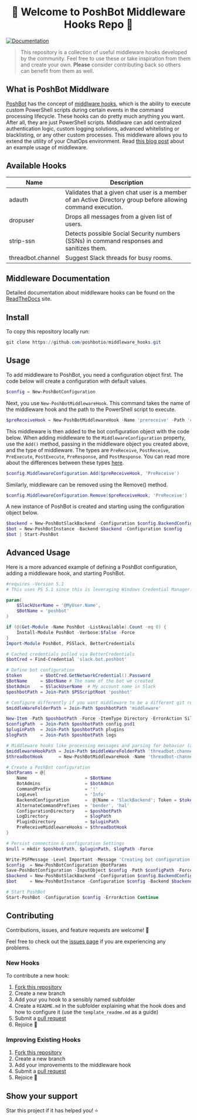 <h1 align="center">👋 Welcome to PoshBot Middleware Hooks Repo 👋</h1>
<p>
  <a href="https://poshbot.readthedocs.io/en/latest/guides/middleware/">
    <img alt="Documentation" src="https://img.shields.io/badge/documentation-yes-brightgreen.svg" target="_blank" />
  </a>
</p>

> This repository is a collection of useful middleware hooks developed by the community.
> Feel free to use these or take inspiration from them and create your own. **Please** consider contributing back so others can benefit from them as well.

## What is PoshBot Middlware

[PoshBot](https://github.com/poshbotio/PoshBot) has the concept of [middlware hooks](http://docs.poshbot.io/en/latest/guides/middleware/#middleware-hooks), which is the ability to execute custom PowerShell scripts during certain events in the command processing lifecycle.
These hooks can do pretty much anything you want.
After all, they are just PowerShell scripts.
Middlware can add centralized authentication logic, custom logging solutions, advanced whitelisting or blacklisting, or any other custom processes.
This middleware allows you to extend the utility of your ChatOps environment.
Read [this blog post](https://devblackops.io/poshbot-middleware-for-ratelimiting/) about an example usage of middleware.

## Available Hooks

| Name | Description |
|------|-------------|
| adauth | Validates that a given chat user is a member of an Active Directory group before allowing command execution.
| dropuser | Drops all messages from a given list of users.
| strip-ssn | Detects possible Social Security numbers (SSNs) in command responses and sanitizes them.
| threadbot.channel | Suggest Slack threads for busy rooms.

## Middleware Documentation

Detailed documentation about middleware hooks can be found on the [ReadTheDocs]((https://poshbot.readthedocs.io/en/latest/guides/middleware/)) site.

## Install

To copy this repository locally run:

```powershell
git clone https://github.com/poshbotio/middleware_hooks.git
```

## Usage

To add middleware to PoshBot, you need a configuration object first.
The code below will create a configuration with default values.

```powershell
$config = New-PoshBotConfiguration
```

Next, you use `New-PoshBotMiddlewareHook`.
This command takes the name of the middleware hook and the path to the PowerShell script to execute.

```powershell
$preReceiveHook = New-PoshBotMiddlewareHook -Name 'prereceive' -Path 'c:/poshbot/middleware/prereceive.ps1'
```

This middleware is then added to the bot configuration object with the code below.
When adding middleware to the `MiddlewareConfiguration` property, use the `Add()` method, passing in the middleware object you created above, and the type of middleware.
The types are `PreReceive`, `PostReceive`, `PreExecute`, `PostExecute`, `PreResponse`, and `PostResponse`.
You can read more about the differences between these types [here](http://docs.poshbot.io/en/latest/guides/middleware/#middlewareconfiguration).

```powershell
$config.MiddlewareConfiguration.Add($preReceiveHook, 'PreReceive')
```

Similarly, middleware can be removed using the Remove() method.

```powershell
$config.MiddlewareConfiguration.Remove($preReceiveHook, 'PreReceive')
```

A new instance of PoshBot is created and starting using the configuration object below.

```powershell
$backend = New-PoshBotSlackBackend -Configuration $config.BackendConfiguration
$bot = New-PoshBotInstance -Backend $backend -Configuration $config
$bot | Start-PoshBot
```

## Advanced Usage

Here is a more advanced example of defining a PoshBot configuration, adding a middleware hook, and starting PoshBot.

```powershell
#requires -Version 5.1
# This uses PS 5.1 since this is leveraging Windows Credential Manager. PoshBot itself supports PowerShell 5 and above, including PowerShell Core on Linux/macOS.

param(
    $SlackUserName = '@MyUser.Name',
    $BotName = 'poshbot'
)

if (@(Get-Module -Name PoshBot -ListAvailable).Count -eq 0) {
    Install-Module PoshBot -Verbose:$false -Force
}
Import-Module PoshBot, PSSlack, BetterCredentials

# Cached credentials pulled via BetterCredentials
$botCred = Find-Credential 'slack.bot.poshbot'

# Define bot configuration
$token       = $botCred.GetNetworkCredential().Password
$BotName     = $BotName # The name of the bot we created
$botAdmin    = $SlackUserName  # My account name in Slack
$poshbotPath = Join-Path $PSScriptRoot 'poshbot'

# Configure differently if you want middleware to be a different git repo
$middleWareFolderPath = Join-Path $poshbotPath 'middleware'

New-Item -Path $poshbotPath -Force -ItemType Directory -ErrorAction SilentlyContinue
$configPath  = Join-Path $poshbotPath config.psd1
$pluginPath  = Join-Path $poshbotPath plugins
$logPath     = Join-Path $poshbotPath logs

# Middleware hooks like processing messages and parsing for behavior (all messages, not just commands)
$middlewareHookPath = Join-Path $middleWareFolderPath 'threadbot.channel.ps1'
$threadbotHook      = New-PoshBotMiddlewareHook -Name 'threadbot-channel' -Path $middlewareHookPath

# Create a PoshBot configuration
$botParams = @{
    Name                      = $BotName
    BotAdmins                 = $botAdmin
    CommandPrefix             = '!'
    LogLevel                  = 'Info'
    BackendConfiguration      =  @{Name = 'SlackBackend'; Token = $token }
    AlternateCommandPrefixes  = 'bender', 'hal'
    ConfigurationDirectory    = $poshbotPath
    LogDirectory              = $logPath
    PluginDirectory           = $pluginPath
    PreReceiveMiddlewareHooks = $threadbotHook
}

# Persist connection & configuration Settings
$null = mkdir $poshbotPath, $pluginPath, $logPath -Force

Write-PSFMessage -Level Important -Message 'Creating bot configuration and instance'
$config  = New-PoshBotConfiguration @botParams
Save-PoshBotConfiguration -InputObject $config -Path $configPath -Force
$backend = New-PoshBotSlackBackend -Configuration $config.BackendConfiguration
$bot     = New-PoshBotInstance -Configuration $config -Backend $backend

# Start PoshBot
Start-PoshBot -Configuration $config -ErrorAction Continue
```

## Contributing

Contributions, issues, and feature requests are welcome! 🤝

Feel free to check out the [issues page](https://github.com/poshbotio/middleware_hooks/issues) if you are experiencing any problems.

### New Hooks

To contribute a new hook:

1. [Fork this repository](https://guides.github.com/activities/forking/)
2. Create a new branch
3. Add your you hook to a sensibly named subfolder
4. Create a `README.md` in the subfolder explaining what the hook does and how to configure it (use the `template_readme.md` as a guide)
5. Submit a [pull request](https://help.github.com/en/articles/creating-a-pull-request)
6. Rejoice 🎉

### Improving Existing Hooks

1. [Fork this repository](https://guides.github.com/activities/forking/)
2. Create a new branch
3. Add your improvements to the middleware hook
4. Submit a [pull request](https://help.github.com/en/articles/creating-a-pull-request)
5. Rejoice 🎉

## Show your support

Star this project if it has helped you! ⭐️
